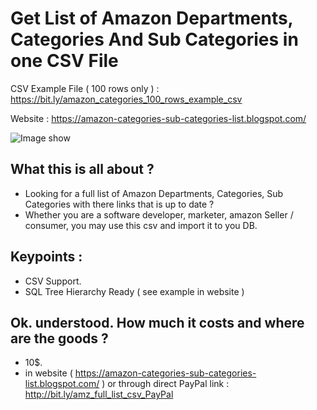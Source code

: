 # Get List of Amazon Departments, Categories And Sub Categories in one CSV File


CSV Example File ( 100 rows only ) : https://bit.ly/amazon_categories_100_rows_example_csv

Website : https://amazon-categories-sub-categories-list.blogspot.com/

![Image show ](https://github.com/postme205/Download-List-of-Amazon-Categories-and-subcategories-in-one-csv-file/blob/main/dist/images/ListOfCsvSmall.jpg?raw=true)

## What this is all about ?

* Looking for a full list of Amazon Departments, Categories, Sub Categories with there links that is up to date ?
* Whether you are a software developer, marketer, amazon Seller / consumer, you may use this csv and import it to you DB.

## Keypoints :

* CSV Support.
* SQL Tree Hierarchy Ready ( see example in website )  

## Ok. understood. How much it costs and where are the goods ? 

* 10$.
* in website ( https://amazon-categories-sub-categories-list.blogspot.com/ ) or through direct PayPal link : http://bit.ly/amz_full_list_csv_PayPal
